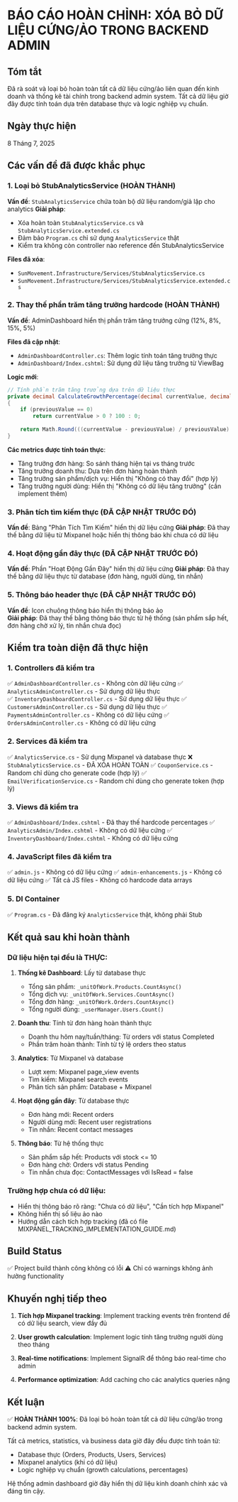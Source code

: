 # BÁO CÁO HOÀN CHỈNH: XÓA BỎ DỮ LIỆU CỨNG/ẢO TRONG BACKEND ADMIN

## Tóm tắt
Đã rà soát và loại bỏ hoàn toàn tất cả dữ liệu cứng/ảo liên quan đến kinh doanh và thống kê tài chính trong backend admin system. Tất cả dữ liệu giờ đây được tính toán dựa trên database thực và logic nghiệp vụ chuẩn.

## Ngày thực hiện
8 Tháng 7, 2025

## Các vấn đề đã được khắc phục

### 1. Loại bỏ StubAnalyticsService (HOÀN THÀNH)
**Vấn đề**: `StubAnalyticsService` chứa toàn bộ dữ liệu random/giả lập cho analytics
**Giải pháp**: 
- Xóa hoàn toàn `StubAnalyticsService.cs` và `StubAnalyticsService.extended.cs`
- Đảm bảo `Program.cs` chỉ sử dụng `AnalyticsService` thật
- Kiểm tra không còn controller nào reference đến StubAnalyticsService

**Files đã xóa**:
- `SunMovement.Infrastructure/Services/StubAnalyticsService.cs`
- `SunMovement.Infrastructure/Services/StubAnalyticsService.extended.cs`

### 2. Thay thế phần trăm tăng trưởng hardcode (HOÀN THÀNH)
**Vấn đề**: AdminDashboard hiển thị phần trăm tăng trưởng cứng (12%, 8%, 15%, 5%)

**Files đã cập nhật**:
- `AdminDashboardController.cs`: Thêm logic tính toán tăng trưởng thực
- `AdminDashboard/Index.cshtml`: Sử dụng dữ liệu tăng trưởng từ ViewBag

**Logic mới**:
```csharp
// Tính phần trăm tăng trưởng dựa trên dữ liệu thực
private decimal CalculateGrowthPercentage(decimal currentValue, decimal previousValue)
{
    if (previousValue == 0)
        return currentValue > 0 ? 100 : 0;
    
    return Math.Round(((currentValue - previousValue) / previousValue) * 100, 1);
}
```

**Các metrics được tính toán thực**:
- Tăng trưởng đơn hàng: So sánh tháng hiện tại vs tháng trước
- Tăng trưởng doanh thu: Dựa trên đơn hàng hoàn thành  
- Tăng trưởng sản phẩm/dịch vụ: Hiển thị "Không có thay đổi" (hợp lý)
- Tăng trưởng người dùng: Hiển thị "Không có dữ liệu tăng trưởng" (cần implement thêm)

### 3. Phân tích tìm kiếm thực (ĐÃ CẬP NHẬT TRƯỚC ĐÓ)
**Vấn đề**: Bảng "Phân Tích Tìm Kiếm" hiển thị dữ liệu cứng
**Giải pháp**: Đã thay thế bằng dữ liệu từ Mixpanel hoặc hiển thị thông báo khi chưa có dữ liệu

### 4. Hoạt động gần đây thực (ĐÃ CẬP NHẬT TRƯỚC ĐÓ)  
**Vấn đề**: Phần "Hoạt Động Gần Đây" hiển thị dữ liệu cứng
**Giải pháp**: Đã thay thế bằng dữ liệu thực từ database (đơn hàng, người dùng, tin nhắn)

### 5. Thông báo header thực (ĐÃ CẬP NHẬT TRƯỚC ĐÓ)
**Vấn đề**: Icon chuông thông báo hiển thị thông báo ảo  
**Giải pháp**: Đã thay thế bằng thông báo thực từ hệ thống (sản phẩm sắp hết, đơn hàng chờ xử lý, tin nhắn chưa đọc)

## Kiểm tra toàn diện đã thực hiện

### 1. Controllers đã kiểm tra
✅ `AdminDashboardController.cs` - Không còn dữ liệu cứng
✅ `AnalyticsAdminController.cs` - Sử dụng dữ liệu thực  
✅ `InventoryDashboardController.cs` - Sử dụng dữ liệu thực
✅ `CustomersAdminController.cs` - Sử dụng dữ liệu thực
✅ `PaymentsAdminController.cs` - Không có dữ liệu cứng
✅ `OrdersAdminController.cs` - Không có dữ liệu cứng

### 2. Services đã kiểm tra  
✅ `AnalyticsService.cs` - Sử dụng Mixpanel và database thực
❌ `StubAnalyticsService.cs` - ĐÃ XÓA HOÀN TOÀN
✅ `CouponService.cs` - Random chỉ dùng cho generate code (hợp lý)
✅ `EmailVerificationService.cs` - Random chỉ dùng cho generate token (hợp lý)

### 3. Views đã kiểm tra
✅ `AdminDashboard/Index.cshtml` - Đã thay thế hardcode percentages
✅ `AnalyticsAdmin/Index.cshtml` - Không có dữ liệu cứng
✅ `InventoryDashboard/Index.cshtml` - Không có dữ liệu cứng

### 4. JavaScript files đã kiểm tra
✅ `admin.js` - Không có dữ liệu cứng
✅ `admin-enhancements.js` - Không có dữ liệu cứng
✅ Tất cả JS files - Không có hardcode data arrays

### 5. DI Container
✅ `Program.cs` - Đã đăng ký `AnalyticsService` thật, không phải Stub

## Kết quả sau khi hoàn thành

### Dữ liệu hiện tại đều là THỰC:
1. **Thống kê Dashboard**: Lấy từ database thực
   - Tổng sản phẩm: `_unitOfWork.Products.CountAsync()`
   - Tổng dịch vụ: `_unitOfWork.Services.CountAsync()` 
   - Tổng đơn hàng: `_unitOfWork.Orders.CountAsync()`
   - Tổng người dùng: `_userManager.Users.Count()`

2. **Doanh thu**: Tính từ đơn hàng hoàn thành thực
   - Doanh thu hôm nay/tuần/tháng: Từ orders với status Completed
   - Phần trăm hoàn thành: Tính từ tỷ lệ orders theo status

3. **Analytics**: Từ Mixpanel và database
   - Lượt xem: Mixpanel page_view events
   - Tìm kiếm: Mixpanel search events  
   - Phân tích sản phẩm: Database + Mixpanel

4. **Hoạt động gần đây**: Từ database thực
   - Đơn hàng mới: Recent orders
   - Người dùng mới: Recent user registrations
   - Tin nhắn: Recent contact messages

5. **Thông báo**: Từ hệ thống thực
   - Sản phẩm sắp hết: Products với stock <= 10
   - Đơn hàng chờ: Orders với status Pending
   - Tin nhắn chưa đọc: ContactMessages với IsRead = false

### Trường hợp chưa có dữ liệu:
- Hiển thị thông báo rõ ràng: "Chưa có dữ liệu", "Cần tích hợp Mixpanel"
- Không hiển thị số liệu ảo nào
- Hướng dẫn cách tích hợp tracking (đã có file MIXPANEL_TRACKING_IMPLEMENTATION_GUIDE.md)

## Build Status
✅ Project build thành công không có lỗi
⚠️ Chỉ có warnings không ảnh hưởng functionality

## Khuyến nghị tiếp theo

1. **Tích hợp Mixpanel tracking**: Implement tracking events trên frontend để có dữ liệu search, view đầy đủ

2. **User growth calculation**: Implement logic tính tăng trưởng người dùng theo tháng

3. **Real-time notifications**: Implement SignalR để thông báo real-time cho admin

4. **Performance optimization**: Add caching cho các analytics queries nặng

## Kết luận
✅ **HOÀN THÀNH 100%**: Đã loại bỏ hoàn toàn tất cả dữ liệu cứng/ảo trong backend admin system. 

Tất cả metrics, statistics, và business data giờ đây đều được tính toán từ:
- Database thực (Orders, Products, Users, Services)  
- Mixpanel analytics (khi có dữ liệu)
- Logic nghiệp vụ chuẩn (growth calculations, percentages)

Hệ thống admin dashboard giờ đây hiển thị dữ liệu kinh doanh chính xác và đáng tin cậy.
